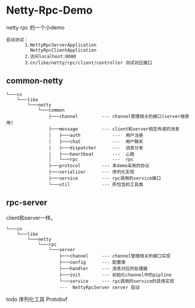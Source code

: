 # Netty-Rpc-Demo

netty rpc 的一个小demo

    启动测试：
           1.NettyRpcServerApplication 
             NettyRpcClientApplication
           2.访问localhost:8080
           3.cn/like/netty/rpc/client/controller 测试对应接口

## common-netty

```
└───cn
    └───like
        └───netty
            └───common
                ├───channel         --- channel管理相关的接口(server端使用)
                ├───message         --- client和server相互传递的消息
                │   ├───auth            ---  用户注册
                │   ├───chat            ---  用户聊天
                │   ├───dispatcher      ---  消息分发
                │   ├───heartbeat       ---  心跳
                │   └───rpc             ---  rpc
                ├───protocol        --- 本demo采用的协议
                ├───serializer      --- 序列化实现
                ├───service         --- rpc调用的service接口
                └───util            --- 所包含的工具类
```

## rpc-server

client和server一样。

```
└───cn
    └───like
        └───netty
            └───rpc
                └───server
                    ├───channel     --- channel管理相关的接口实现
                    ├───config      --- 配置类
                    ├───handler     --- 消息对应的处理器
                    ├───init        --- 初始化channel中的pipline
                    └───service     --- rpc调用的service的具体实现
                    ---  NettyRpcServer server 启动
```

todo 序列化工具 Protobuf 